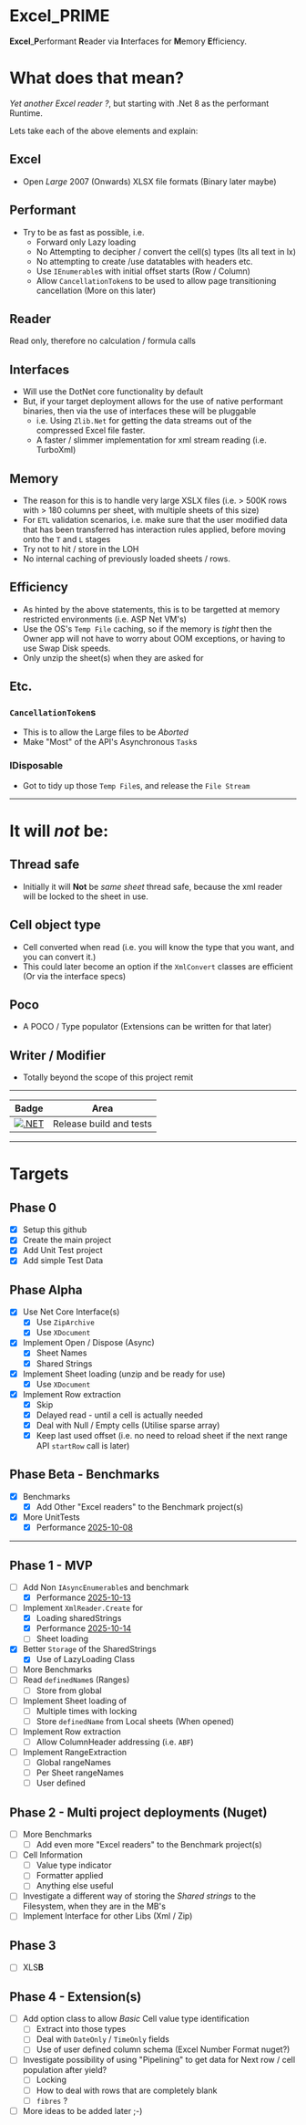 # Excel_PRIME
**Excel**_**P**erformant **R**eader via **I**nterfaces for **M**emory **E**fficiency.

# What does that mean?
_Yet another Excel reader ?_, but starting with .Net 8 as the performant Runtime.

Lets take each of the above elements and explain:

## Excel
- Open _Large_ 2007 (Onwards) XLSX file formats (Binary later maybe)

## Performant
- Try to be as fast as possible, i.e.
    - Forward only Lazy loading
    - No Attempting to decipher / convert the cell(s) types (Its all text in lx)
    - No attempting to create /use datatables with headers etc.
    - Use `IEnumerable`s with initial offset starts (Row / Column)
    - Allow `CancellationToken`s to be used to allow page transitioning cancellation (More on this later)

## Reader
Read only, therefore no calculation / formula calls

## Interfaces 
- Will use the DotNet core functionality by default
- But, if your target deployment allows for the use of native performant binaries, then via the use of interfaces these will be pluggable
    - i.e. Using `Zlib.Net` for getting the data streams out of the compressed Excel file faster.
    - A faster / slimmer implementation for xml stream reading (i.e. TurboXml)

## Memory
- The reason for this is to handle very large XSLX files (i.e. > 500K rows with > 180 columns per sheet, with multiple sheets of this size)
- For `ETL` validation scenarios, i.e. make sure that the user modified data that has been transferred has interaction rules applied, before moving onto the `T` and `L` stages
- Try not to hit / store in the LOH
- No internal caching of previously loaded sheets / rows.

## Efficiency
- As hinted by the above statements, this is to be targetted at memory restricted environments (i.e. ASP Net VM's)
- Use the OS's `Temp File` caching, so if the memory is _tight_ then the Owner app will not have to worry about OOM exceptions, or having to use Swap Disk speeds.
- Only unzip the sheet(s) when they are asked for

## Etc.
### `CancellationToken`s
- This is to allow the Large files to be _Aborted_
- Make "Most" of the API's Asynchronous `Task`s
### IDisposable
- Got to tidy up those `Temp File`s, and release the `File Stream`

<hr />

# It will **_not_** be:
## Thread safe
- Initially it will **Not** be _same sheet_ thread safe, because the xml reader will be locked to the sheet in use.
## Cell object type
- Cell converted when read (i.e. you will know the type that you want, and you can convert it.)
- This could later become an option if the `XmlConvert` classes are efficient (Or via the interface specs)
## Poco
- A POCO / Type populator (Extensions can be written for that later)
## Writer / Modifier
- Totally beyond the scope of this project remit

<hr />

| Badge   | Area   |
|--------------------------- |-------------|
| [![.NET](https://github.com/Smurf-IV/Excel_PRIME/actions/workflows/dotnet.yml/badge.svg?branch=main)](https://github.com/Smurf-IV/Excel_PRIME/actions/workflows/dotnet.yml) | Release build and tests |

<hr />

# Targets
## Phase 0
- [x] Setup this github
- [x] Create the main project
- [x] Add Unit Test project
- [x] Add simple Test Data

## Phase Alpha
- [x] Use Net Core Interface(s)
    - [x] Use `ZipArchive`
    - [x] Use `XDocument`
- [x] Implement Open / Dispose (Async)
    - [x] Sheet Names
    - [x] Shared Strings
- [x] Implement Sheet loading (unzip and be ready for use)
    - [x] Use `XDocument`
- [x] Implement Row extraction 
    - [x] Skip
    - [x] Delayed read - until a cell is actually needed
    - [x] Deal with Null / Empty cells (Utilise sparse array)
    - [x] Keep last used offset (i.e. no need to reload sheet if the next range API `startRow` call is later)

## Phase Beta - Benchmarks
- [x] Benchmarks
    - [x] Add Other "Excel readers" to the Benchmark project(s)
- [x] More UnitTests
    - [x] Performance [2025-10-08](performance.md#2025-10-08)

<hr />

## Phase 1 - MVP
- [ ] Add Non `IAsyncEnumerable`s and benchmark
    - [x] Performance [2025-10-13](performance.md#2025-10-13)
- [ ] Implement `XmlReader.Create` for
    - [x] Loading sharedStrings
    - [x] Performance [2025-10-14](performance.md#2025-10-14)
    - [ ] Sheet loading
- [x] Better `Storage` of the SharedStrings
    - [x] Use of LazyLoading Class
- [ ] More Benchmarks
- [ ] Read `definedName`s (Ranges)
    - [ ] Store from global
- [ ] Implement Sheet loading of
    - [ ] Multiple times with locking
    - [ ] Store `definedName` from Local sheets (When opened)
- [ ] Implement Row extraction 
    - [ ] Allow ColumnHeader addressing (i.e. `ABF`)
- [ ] Implement RangeExtraction
    - [ ] Global rangeNames
    - [ ] Per Sheet rangeNames
    - [ ] User defined

## Phase 2 - Multi project deployments (Nuget)
- [ ] More Benchmarks
    - [ ] Add even more "Excel readers" to the Benchmark project(s)
- [ ] Cell Information
    - [ ] Value type indicator
    - [ ] Formatter applied
    - [ ] Anything else useful
- [ ] Investigate a different way of storing the _Shared strings_ to the Filesystem, when they are in the MB's
- [ ] Implement Interface for other Libs (Xml / Zip)

## Phase 3
- [ ] XLS**B**


## Phase 4 - Extension(s)
- [ ] Add option class to allow _Basic_ Cell value type identification
    - [ ] Extract into those types
    - [ ] Deal with `DateOnly` / `TimeOnly` fields
    - [ ] Use of user defined column schema (Excel Number Format nuget?)
- [ ] Investigate possibility of using "Pipelining" to get data for Next row / cell population after yield?
    - [ ] Locking
    - [ ] How to deal with rows that are completely blank
    - [ ] `fibres` ?

- [ ] More ideas to be added later ;-)
